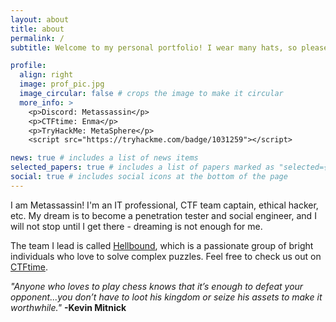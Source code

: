 ```yaml
---
layout: about
title: about
permalink: /
subtitle: Welcome to my personal portfolio! I wear many hats, so please feel free to browse!

profile:
  align: right
  image: prof_pic.jpg
  image_circular: false # crops the image to make it circular
  more_info: >
    <p>Discord: Metassassin</p>
    <p>CTFtime: Enma</p>
    <p>TryHackMe: MetaSphere</p>
    <script src="https://tryhackme.com/badge/1031259"></script>

news: true # includes a list of news items
selected_papers: true # includes a list of papers marked as "selected={true}"
social: true # includes social icons at the bottom of the page
---
```


I am Metassassin! I'm an IT professional, CTF team captain, ethical hacker, etc. My dream is to become a penetration tester and social engineer, and I will not stop until I get there - dreaming is not enough for me. 

The team I lead is called <a href="/ctf/">Hellbound</a>, which is a passionate group of bright individuals who love to solve complex puzzles. Feel free to check us out on [CTFtime](https://ctftime.org/team/243673).

<em>"Anyone who loves to play chess knows that it’s enough to defeat your opponent...you don’t have to loot his kingdom or seize his assets to make it worthwhile."</em>
<strong>-Kevin Mitnick</strong>
